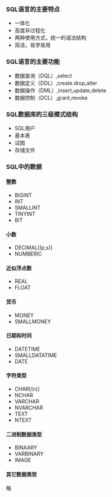 ### SQL语言的主要特点

- 一体化
- 高度非过程化
- 两种使用方式，统一的语法结构
- 简洁，易学易用

### SQL语言的主要功能

- 数据查询（DQL）,select
- 数据定义（DDL）,create.drop,alter
- 数据操作（DML）,insert,update,delete
- 数据控制（DCL）,grant,revoke

### SQL数据库的三级模式结构

- SQL用户
- 基本表
- 试图
- 存储文件

### SQL中的数据

#### 整数

- BIGINT
- INT
- SMALLINT
- TINYINT
- BIT

#### 小数

- DECIMAL[(p,s)]
- NUMBERIC

#### 近似浮点数

- REAL
- FLOAT

#### 货币

- MONEY
- SMALLMONEY

#### 日期和时间

- DATETIME
- SMALLDATATIME
- DATE

#### 字符类型

- CHAR[(n)]
- NCHAR
- VARCHAR
- NVARCHAR
- TEXT
- NTEXT

#### 二进制数据类型

- BINAARY
- VARBINARY
- IMAGE

#### 其它数据类型

略